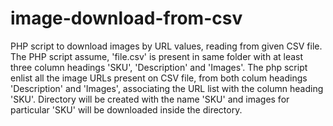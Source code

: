 # image-download-from-csv
PHP script to download images by URL values, reading from given CSV file.
The PHP script assume, 'file.csv' is present in same folder with at least three column headings 'SKU', 'Description' and 'Images'.
The php script enlist all the image URLs present on CSV file, from both colum headings 'Description' and 'Images', associating the URL list with the column heading 'SKU'.
Directory will be created with the name 'SKU' and images for particular 'SKU' will be downloaded inside the directory.
